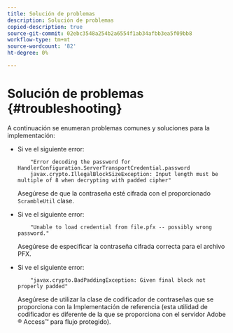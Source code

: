 ```yaml
---
title: Solución de problemas
description: Solución de problemas
copied-description: true
source-git-commit: 02ebc3548a254b2a6554f1ab34afbb3ea5f09bb8
workflow-type: tm+mt
source-wordcount: '82'
ht-degree: 0%

---
```


# Solución de problemas {#troubleshooting}

A continuación se enumeran problemas comunes y soluciones para la implementación:

* Si ve el siguiente error:

  ```
      "Error decoding the password for HandlerConfiguration.ServerTransportCredential.password  
      javax.crypto.IllegalBlockSizeException: Input length must be multiple of 8 when decrypting with padded cipher"
  ```

  Asegúrese de que la contraseña esté cifrada con el proporcionado `ScrambleUtil` clase.

* Si ve el siguiente error:

  ```
      "Unable to load credential from file.pfx -- possibly wrong password."
  ```

  Asegúrese de especificar la contraseña cifrada correcta para el archivo PFX.

* Si ve el siguiente error:

  ```
      "javax.crypto.BadPaddingException: Given final block not properly padded"
  ```

  Asegúrese de utilizar la clase de codificador de contraseñas que se proporciona con la Implementación de referencia (esta utilidad de codificador es diferente de la que se proporciona con el servidor Adobe ® Access™ para flujo protegido).
